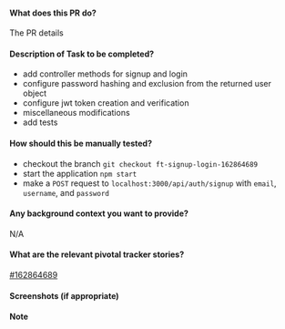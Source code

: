 #### What does this PR do?

The PR details

#### Description of Task to be completed?

- add controller methods for signup and login
- configure password hashing and exclusion from the returned user object
- configure jwt token creation and verification
- miscellaneous modifications
- add tests

#### How should this be manually tested?

- checkout the branch `git checkout ft-signup-login-162864689`
- start the application `npm start`
- make a `POST` request to `localhost:3000/api/auth/signup` with `email`, `username`, and `password`

#### Any background context you want to provide?

N/A

#### What are the relevant pivotal tracker stories?

[#162864689](https://www.pivotaltracker.com/story/show/162864689)

#### Screenshots (if appropriate)

#### Note
